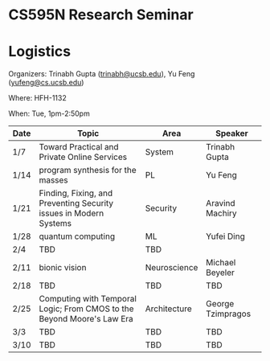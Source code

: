 # CS595N Research Seminar

# Logistics
Organizers: Trinabh Gupta (trinabh@ucsb.edu), Yu Feng (yufeng@cs.ucsb.edu)

Where: HFH-1132

When: Tue, 1pm-2:50pm


| Date  | Topic                                         | Area | Speaker |
|-------|-----------------------------------------------|--------|------|
| 1/7  | Toward Practical and Private Online Services   |   System   |  Trinabh Gupta    |
| 1/14  | program synthesis for the masses         |  PL      |  Yu Feng    |   
| 1/21  |Finding, Fixing, and Preventing Security issues in Modern Systems              |  Security      |  Aravind Machiry    |   
| 1/28  | quantum computing       |  ML     |   Yufei Ding   |    
| 2/4 | TBD                   |  TBD    |      |    
| 2/11 | bionic vision                    |  Neuroscience | Michael Beyeler    | 
| 2/18 | TBD                           |  TBD     |   TBD   |   
| 2/25 | Computing with Temporal Logic; From CMOS to the Beyond Moore's Law Era              | Architecture        |   George Tzimpragos   |    
| 3/3 | TBD            |   TBD     |   TBD   |   
| 3/10 | TBD                         | TBD       |  TBD    |   

